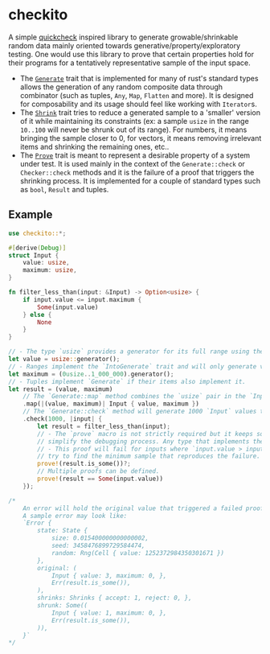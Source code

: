 # checkito

A simple [quickcheck](https://hackage.haskell.org/package/QuickCheck) inspired library to generate growable/shrinkable random data mainly oriented towards generative/property/exploratory testing. One would use this library to prove that certain properties hold for their programs for a tentatively representative sample of the input space.

-   The [`Generate`](src/generate.rs) trait that is implemented for many of rust's standard types allows the generation of any random composite data through combinator (such as tuples, `Any`, `Map`, `Flatten` and more). It is designed for composability and its usage should feel like working with `Iterator`s.
-   The [`Shrink`](src/shrink.rs) trait tries to reduce a generated sample to a 'smaller' version of it while maintaining its constraints (ex: a sample `usize` in the range `10..100` will never be shrunk out of its range). For numbers, it means bringing the sample closer to 0, for vectors, it means removing irrelevant items and shrinking the remaining ones, etc..
-   The [`Prove`](src/prove.rs) trait is meant to represent a desirable property of a system under test. It is used mainly in the context of the `Generate::check` or `Checker::check` methods and it is the failure of a proof that triggers the shrinking process. It is implemented for a couple of standard types such as `bool`, `Result` and tuples.


## Example

```rust
use checkito::*;

#[derive(Debug)]
struct Input {
    value: usize,
    maximum: usize,
}

fn filter_less_than(input: &Input) -> Option<usize> {
    if input.value <= input.maximum {
        Some(input.value)
    } else {
        None
    }
}

// - The type `usize` provides a generator for its full range using the `FullGenerate` implementation.
let value = usize::generator();
// - Ranges implement the `IntoGenerate` trait and will only generate values within their bounds.
let maximum = (0usize..1_000_000).generator();
// - Tuples implement `Generate` if their items also implement it.
let result = (value, maximum)
    // The `Generate::map` method combines the `usize` pair in the `Input` structure.
    .map(|(value, maximum)| Input { value, maximum })
    // The `Generate::check` method will generate 1000 `Input` values that will get gradually larger.
    .check(1000, |input| {
        let result = filter_less_than(input);
        // - The `prove` macro is not strictly required but it keeps some call site information if an error is encountered which can
        // simplify the debugging process. Any type that implements the `Prove` trait (including a simple `bool`) can be returned.
        // - This proof will fail for inputs where `input.value > input.maximum` and when this happens, `checkito` will
        // try to find the minimum sample that reproduces the failure.
        prove!(result.is_some())?;
        // Multiple proofs can be defined.
        prove!(result == Some(input.value))
    });

/*
    An error will hold the original value that triggered a failed proof and the smallest found shrinked version (and a bunch of additional information).
    A sample error may look like:
    `Error {
        state: State {
            size: 0.015400000000000002,
            seed: 3458476899729584474,
            random: Rng(Cell { value: 1252372984350301671 })
        },
        original: (
            Input { value: 3, maximum: 0, },
            Err(result.is_some()),
        ),
        shrinks: Shrinks { accept: 1, reject: 0, },
        shrunk: Some((
            Input { value: 1, maximum: 0, },
            Err(result.is_some()),
        )),
    }`
*/
```
